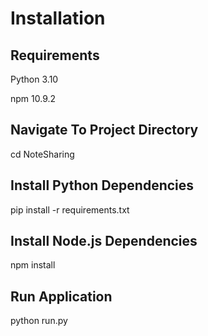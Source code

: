 <h1>Installation</h1>
<h2>Requirements</h2>
Python 3.10
<p>npm 10.9.2</p>
<h2>Navigate To Project Directory</h2>
<p>cd NoteSharing</p>
<h2>Install Python Dependencies</h2>
<p>pip install -r requirements.txt</p>
<h2>Install Node.js Dependencies</h2>
<p>npm install</p>
<h2>Run Application</h2>
<p>python run.py</p>

